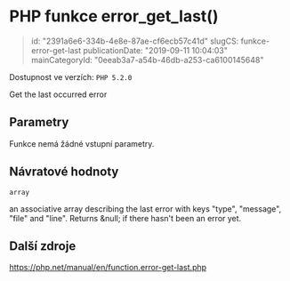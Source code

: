 PHP funkce error_get_last()
================================

> id: "2391a6e6-334b-4e8e-87ae-cf6ecb57c41d"
> slugCS: funkce-error-get-last
> publicationDate: "2019-09-11 10:04:03"
> mainCategoryId: "0eeab3a7-a54b-46db-a253-ca6100145648"

Dostupnost ve verzích: `PHP 5.2.0`

Get the last occurred error


Parametry
--------------

Funkce nemá žádné vstupní parametry.

Návratové hodnoty
----------------

`array`

an associative array describing the last error with keys "type",
"message", "file" and "line". Returns &null; if there hasn't been an error
yet.

Další zdroje
------------

https://php.net/manual/en/function.error-get-last.php
